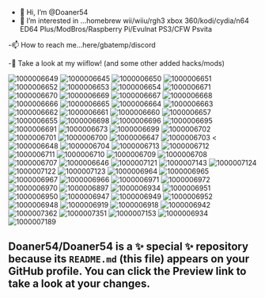 - 👋 Hi, I’m @Doaner54
- 👀 I’m interested in ...homebrew wii/wiiu/rgh3 xbox 360/kodi/cydia/n64 ED64 Plus/ModBros/Raspberry Pi/Evulnat PS3/CFW Psvita

-📫 How to reach me...here/gbatemp/discord

-🛑 Take a look at my wiiflow! (and some other added hacks/mods)

![1000006649](https://github.com/user-attachments/assets/557031be-6f8a-4e8f-8202-b05e24574bf8)
![1000006645](https://github.com/user-attachments/assets/ff94007f-f970-45a2-85a0-b2b75e349807)
![1000006650](https://github.com/user-attachments/assets/3d228e78-3fca-4769-88f3-55cca73db034)
![1000006651](https://github.com/user-attachments/assets/b72364dc-a42b-45e5-9c86-ea86f1d7ea0a)
![1000006652](https://github.com/user-attachments/assets/95987d34-948c-4d2d-a425-5aa37d373ab5)
![1000006653](https://github.com/user-attachments/assets/34128b0e-ff69-4b6d-a9df-7ad798d7ecd9)
![1000006654](https://github.com/user-attachments/assets/deb46ca2-ffbd-4ca9-a8b0-96aedbb43fae)
![1000006671](https://github.com/user-attachments/assets/3d1a24d2-ea6c-4502-9c37-f35c87324e84)
![1000006670](https://github.com/user-attachments/assets/079a096c-76ac-487e-a2ed-84f46040f7fa)
![1000006669](https://github.com/user-attachments/assets/a9f97d7e-1909-4abe-8576-1733dabb9811)
![1000006667](https://github.com/user-attachments/assets/a2616824-6350-48d3-9f47-8a0a6bd5b51b)
![1000006668](https://github.com/user-attachments/assets/d565cf2e-2f7d-45c6-9eac-d47b21b797b6)
![1000006666](https://github.com/user-attachments/assets/6bda609d-8d1d-446f-b600-232f3d65d08d)
![1000006665](https://github.com/user-attachments/assets/67949435-db67-42c5-8186-e8cabd600e3f)
![1000006664](https://github.com/user-attachments/assets/19026e54-62ba-4146-90e8-43c6616497ae)
![1000006663](https://github.com/user-attachments/assets/2709a00d-91fa-4aa6-91f2-ed0deabcc277)
![1000006662](https://github.com/user-attachments/assets/3907b4f7-0dac-451f-a929-2d9dd7f2f31b)
![1000006661](https://github.com/user-attachments/assets/cbdba183-7b80-40ea-bc26-12fa06254dbc)
![1000006660](https://github.com/user-attachments/assets/77c8b986-6418-4200-8f15-1a830c8ff983)
![1000006657](https://github.com/user-attachments/assets/04001320-7daa-4944-8951-830f9b4bbbed)
![1000006655](https://github.com/user-attachments/assets/605543ab-f730-4fee-91a2-e9ec0fbb09b3)
![1000006698](https://github.com/user-attachments/assets/7d190242-f0ce-442b-b3d4-db89f226382d)
![1000006696](https://github.com/user-attachments/assets/d67b370d-e596-4d77-a417-85f45ce5d91e)
![1000006695](https://github.com/user-attachments/assets/8d332ffe-6a11-44ca-9594-4e22adc87f0a)
![1000006691](https://github.com/user-attachments/assets/c1c2db84-9b39-43ba-837e-49f19200ae4a)
![1000006673](https://github.com/user-attachments/assets/7bef49a3-d54e-4d08-8b60-95f79e1a074e)
![1000006699](https://github.com/user-attachments/assets/1fa8674e-16ce-4e64-bae7-9b14cf1d40aa)
![1000006702](https://github.com/user-attachments/assets/4f4f54d6-6358-4889-9825-cc1799eacd35)
![1000006701](https://github.com/user-attachments/assets/0262d10c-4f66-45e1-ba30-9d545123565b)
![1000006700](https://github.com/user-attachments/assets/fda675bc-383d-48cc-b74d-db85319808ab)
![1000006647](https://github.com/user-attachments/assets/6cf321ed-bad6-42af-9123-9fd39b3d7b29)
![1000006703](https://github.com/user-attachments/assets/4aa5cffb-bc04-46ba-800e-9051f90da007)
<![1000006648](https://github.com/user-attachments/assets/bab86992-3854-4d86-9fb9-eac009905711)
![1000006704](https://github.com/user-attachments/assets/b43c6e88-93eb-4508-8dc3-45982952114d)
![1000006713](https://github.com/user-attachments/assets/7d52ff8c-5e73-4b4c-9771-9ffd9760c4be)
![1000006712](https://github.com/user-attachments/assets/baab376d-6231-4a83-a2e1-b038f43fc83f)
![1000006711](https://github.com/user-attachments/assets/6108990c-1511-4550-8d92-0d1398e34adf)
![1000006710](https://github.com/user-attachments/assets/e69983ef-21e2-468f-8a04-0bc110f33649)
![1000006709](https://github.com/user-attachments/assets/a64dadb6-6718-4a1a-8c60-fa03c6cce64e)
![1000006708](https://github.com/user-attachments/assets/059bc384-b190-4dd6-94e9-073bc72f8f93)
![1000006707](https://github.com/user-attachments/assets/dad16247-774b-4ec5-a4d4-7c4fa300d1d5)
![1000006646](https://github.com/user-attachments/assets/55175ac8-9a2b-4608-b15a-ed379a0da6d8)
![1000007121](https://github.com/user-attachments/assets/11f28e28-cb8e-495e-a54a-ff8ea622f61d)
![1000007143](https://github.com/user-attachments/assets/e07137d6-45f9-4f11-a071-6005dbc03886)
![1000007124](https://github.com/user-attachments/assets/1b1f0662-4fb5-474f-bec7-4d56a2eb6d86)
![1000007122](https://github.com/user-attachments/assets/c3e0c297-dc44-434e-b72b-cb46e8f34232)
![1000007123](https://github.com/user-attachments/assets/a66e6e04-8366-4bb1-b88e-0ab1e7be6944)
![1000006964](https://github.com/user-attachments/assets/16f20cbb-7c92-4550-92ae-c834777478da)
![1000006965](https://github.com/user-attachments/assets/82ddce82-3d36-4475-b9ed-f3ea26fe5e55)
![1000006967](https://github.com/user-attachments/assets/1b72b732-58d1-4d9e-972e-a2e87e4055e7)
![1000006966](https://github.com/user-attachments/assets/0eadfdac-5d78-48e2-91ae-53ccf3265167)
![1000006971](https://github.com/user-attachments/assets/5a57059a-1865-4b20-9bca-2745406aa589)
![1000006972](https://github.com/user-attachments/assets/f2994db6-dc7b-4195-8c5d-427c3e14fedf)
![1000006970](https://github.com/user-attachments/assets/cb4bf9bb-bf57-494c-9af4-01cb24bd0a74)
![1000006897](https://github.com/user-attachments/assets/76bf2a21-dd94-4a05-b696-d87955b174f2)
![1000006934](https://github.com/user-attachments/assets/d9f7cd2f-773b-4c14-975f-215e2822a773)
![1000006951](https://github.com/user-attachments/assets/e89c2c4f-2295-4b8d-9900-3af7bf1252e2)
![1000006950](https://github.com/user-attachments/assets/4f6820a7-4406-4635-b848-14059f4a88cd)
![1000006947](https://github.com/user-attachments/assets/f74419fe-8267-429a-819e-5e27120eb377)
![1000006949](https://github.com/user-attachments/assets/c832667c-6fe7-44c5-90d3-d3def40f15be)
![1000006952](https://github.com/user-attachments/assets/a7170eaf-3b23-44a9-bc22-4b7d50f9eb78)
![1000006948](https://github.com/user-attachments/assets/5f4ee4d1-bbc0-4f08-9288-d2feb424f014)
![1000006919](https://github.com/user-attachments/assets/989e85c6-4236-4945-af36-a22c6624d37e)
![1000006918](https://github.com/user-attachments/assets/c84c8a02-2cb9-4a38-a0b3-5e171b438357)
![1000006942](https://github.com/user-attachments/assets/0c5c9990-c977-45b3-9e68-15290a556a08)
![1000007362](https://github.com/user-attachments/assets/ce72af00-9588-4144-8e37-77debec78ef9)
![1000007351](https://github.com/user-attachments/assets/c44a535c-d650-4b52-ba00-1a34b955d3e6)
![1000007153](https://github.com/user-attachments/assets/fd6a0fe1-07c8-4ec2-b63e-2b74d7d10342)
![1000006934](https://github.com/user-attachments/assets/669d8b50-dacb-46b7-82d2-55de78284e96)
![1000007189](https://github.com/user-attachments/assets/ef284fad-79a5-414b-857d-af8572f71561)


Doaner54/Doaner54 is a ✨ special ✨ repository because its `README.md` (this file) appears on your GitHub profile.
You can click the Preview link to take a look at your changes.
--
